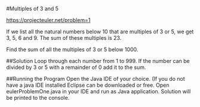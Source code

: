 #Multiples of 3 and 5

https://projecteuler.net/problem=1

If we list all the natural numbers below 10 that are multiples of 3 or 5, we get 3, 5, 6 and 9. The sum of these multiples is 23.

Find the sum of all the multiples of 3 or 5 below 1000.

##Solution
Loop through each number from 1 to 999. If the number can be divided by 3 or 5 with a remainder of 0 add it to the sum.

##Running the Program
Open the Java IDE of your choice. (If you do not have a java IDE installed Eclipse can be downloaded or free. Open eulerProblemOne.java in your IDE and run as Java application. Solution will be printed to the console.
